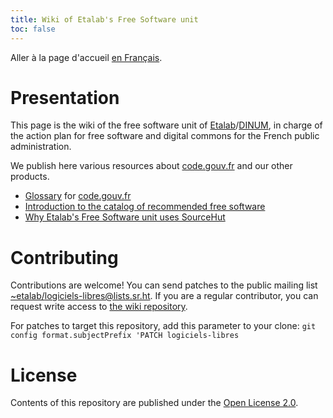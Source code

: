 ```yaml
---
title: Wiki of Etalab's Free Software unit
toc: false
---
```


Aller à la page d'accueil [en Français](index.md).

# Presentation

This page is the wiki of the free software unit of
[Etalab](https://www.etalab.gouv.fr/)/[DINUM](https://www.numerique.gouv.fr/),
in charge of the action plan for free software and digital commons for
the French public administration.

We publish here various resources about
[code.gouv.fr](https://code.gouv.fr) and our other products.

- [Glossary](glossary.en.md) for [code.gouv.fr](https://code.gouv.fr)
- [Introduction to the catalog of recommended free software](sill.md)
- [Why Etalab's Free Software unit uses SourceHut](why-sourcehut.md)

# Contributing

Contributions are welcome!  You can send patches to the public mailing
list
[~etalab/logiciels-libres@lists.sr.ht](mailto:~etalab/logiciels-libres@lists.sr.ht).
If you are a regular contributor, you can request write access to [the
wiki repository](https://git.sr.ht/~etalab/logiciels-libres).

For patches to target this repository, add this parameter to your
clone: `git config format.subjectPrefix 'PATCH logiciels-libres`

# License

Contents of this repository are published under the [Open License 2.0](https://spdx.org/licenses/etalab-2.0.html).

